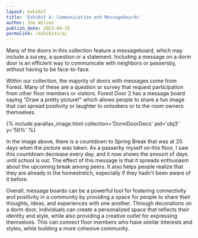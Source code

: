 ```yaml
---
layout: exhibit
title: 'Exhibit A: Communication and Messageboards'
author: Zoë Wilson
publish_date: 2023-04-25
permalink: /exhibits/a/
---
```


Many of the doors in this collection feature a messageboard, which may include a survey, a question or a statement. Including a message on a dorm door is an efficient way to communicate with neighbors or passersby, without having to be face-to-face.

Within our collection, the majority of doors with messages come from Forest. Many of these are a question or survey that request participation from other floor members or visitors. Forest Door 2 has a message board saying "Draw a pretty picture!" which allows people to share a fun image that can spread positivity or laughter to onlookers or to the room owners themselves. 


{% include parallax_image.html collection='DormDoorDeco' pid='obj3' y='50%' %}


In the image above, there is a countdown to Spring Break that was at 20 days when the picture was taken. As a passerby myself on this floor, I saw this countdown decrease every day, and it now shows the amount of days until school is out. The effect of this message is that it spreads enthusiasm about the upcoming break among peers. It also helps people realize that they are already in the homestretch, especially if they hadn't been aware of it before.


Overall, message boards can be a powerful tool for fostering connectivity and positivity in a community by providing a space for people to share their thoughts, ideas, and experiences with one another. Through decorations on a dorm door, individuals can create a personalized space that reflects their identity and style, while also providing a creative outlet for expressing themselves. This can connect floor members who have similar interests and styles, while building a more cohesive community.
